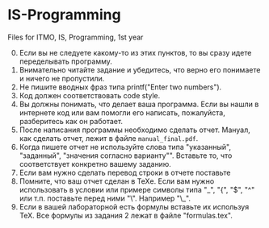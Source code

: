 # IS-Programming
Files for  ITMO, IS, Programming, 1st year

0. Если вы не следуете какому-то из этих пунктов, то вы сразу идете переделывать программу.
1. Внимательно читайте задание и убедитесь, что верно его понимаете и ничего не пропустили.
2. Не пишите вводных фраз типа printf("Enter two numbers").
3. Код должен соответствовать code style.
4. Вы должны понимать, что делает ваша программа. Если вы нашли в интернете код или вам помогли его написать, пожалуйста, разберитесь как он работает.
5. После написания программы необходимо сделать отчет. Мануал, как сделать отчет, лежит в файле `manual_final.pdf`.
6. Когда пишете отчет не используйте слова типа "указанный", "заданный", "значения согласно варианту"". Вставьте то, что соответствует конкретно вашему заданию.
7. Если вам нужно сделать перевод строки в отчете поставьте 
8. Помните, что ваш отчет сделан в TeXе. Если вам нужно использовать в условии или примере символы типа "\_", "{", "$", "^" или т.п. поставьте перед ними "\\". Например "\\\_".
9. Если в вашей лабораторной есть формулы вставьте их используя TeX. Все формулы из задания 2 лежат в файле "formulas.tex".
